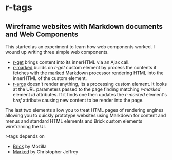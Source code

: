 
# r-tags 

## Wireframe websites with Markdown documents and Web Components

This started as an experiment to learn how web components worked.  I wound up writing
three simple web components. 

+ [r-get](r-get/demo.html) brings content into its innerHTML via an Ajax call.
+ [r-marked](r-marked/demo.html) builds on _r-get_ custom element by process the contents it fetches with the [marked](https://github.com/chjj/marked) Markdown processor rendering HTML into the innerHTML of the custom element.
+ [r-args](r-args/demo.html) doesn't render anything, its a processing custom element. It looks at the URL parameters passed to the page finding matching _r-marked_ element *id* attributes. If it finds one then updates the _r-marked_ element's *href* attribute causing new content to be render into the page.

The last two elements allow you to treat HTML pages of rendering engines allowing you to quickly prototype websites using Markdown for content and menus and standard HTML elements and Brick custom elements wireframing the UI.


r-tags depends on

+ [Brick](http://mozilla.github.io/brick/) by Mozilla
+ [Marked](https://github.com/chjj/marked) by Christopher Jeffrey

